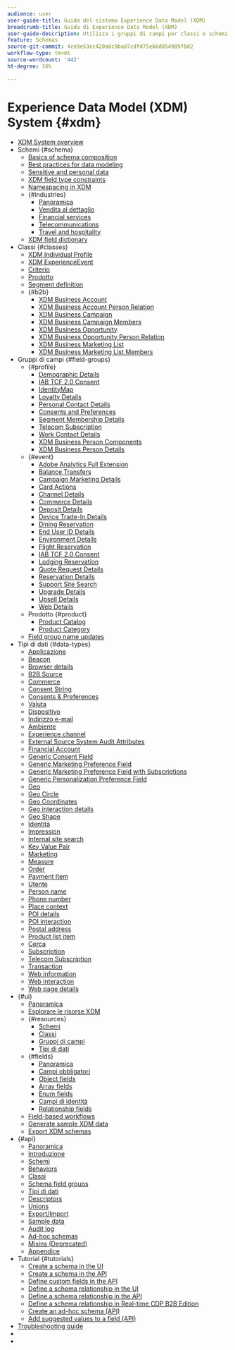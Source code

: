 ```yaml
---
audience: user
user-guide-title: Guida del sistema Experience Data Model (XDM)
breadcrumb-title: Guida di Experience Data Model (XDM)
user-guide-description: Utilizza i gruppi di campi per classi e schemi di Experience Data Model (XDM) per standardizzare i dati dell’esperienza.
feature: Schemas
source-git-commit: 4ce9e53ec420a8c9ba07cdfd75e66d854989f8d2
workflow-type: tm+mt
source-wordcount: '442'
ht-degree: 16%

---
```



# Experience Data Model (XDM) System {#xdm}

* [XDM System overview](home.md)
* Schemi {#schema}
   * [Basics of schema composition](schema/composition.md)
   * [Best practices for data modeling](schema/best-practices.md)
   * [Sensitive and personal data](./schema/sensitive-and-personal-data.md)
   * [XDM field type constraints](schema/field-constraints.md)
   * [Namespacing in XDM](./schema/namespaces.md)
   * {#industries}
      * [Panoramica](./schema/industries/overview.md)
      * [Vendita al dettaglio](./schema/industries/retail.md)
      * [Financial services](./schema/industries/financial.md)
      * [Telecommunications](./schema/industries/telecom.md)
      * [Travel and hospitality](./schema/industries/travel-hospitality.md)
   * [XDM field dictionary](schema/field-dictionary.md)
* Classi {#classes}
   * [XDM Individual Profile](./classes/individual-profile.md)
   * [XDM ExperienceEvent](./classes/experienceevent.md)
   * [Criterio](./classes/policy.md)
   * [Prodotto](./classes/product.md)
   * [Segment definition](./classes/segment-definition.md)
   * {#b2b}
      * [XDM Business Account](./classes/b2b/business-account.md)
      * [XDM Business Account Person Relation](./classes/b2b/business-account-person-relation.md)
      * [XDM Business Campaign](./classes/b2b/business-campaign.md)
      * [XDM Business Campaign Members](./classes/b2b/business-campaign-members.md)
      * [XDM Business Opportunity](./classes/b2b/business-opportunity.md)
      * [XDM Business Opportunity Person Relation](./classes/b2b/business-opportunity-person-relation.md)
      * [XDM Business Marketing List](./classes/b2b/business-marketing-list.md)
      * [XDM Business Marketing List Members](./classes/b2b/business-marketing-list-members.md)
* Gruppi di campi {#field-groups}
   * {#profile}
      * [Demographic Details](./field-groups/profile/demographic-details.md)
      * [IAB TCF 2.0 Consent](./field-groups/profile/iab.md)
      * [IdentityMap](./field-groups/profile/identitymap.md)
      * [Loyalty Details](./field-groups/profile/loyalty-details.md)
      * [Personal Contact Details](./field-groups/profile/personal-contact-details.md)
      * [Consents and Preferences](./field-groups/profile/consents.md)
      * [Segment Membership Details](./field-groups/profile/segmentation.md)
      * [Telecom Subscription](./field-groups/profile/telecom-subscription.md)
      * [Work Contact Details](./field-groups/profile/work-contact-details.md)
      * [XDM Business Person Components](./field-groups/profile/business-person-components.md)
      * [XDM Business Person Details](./field-groups/profile/business-person-details.md)
   * {#event}
      * [Adobe Analytics Full Extension](./field-groups/event/analytics-full-extension.md)
      * [Balance Transfers](./field-groups/event/balance-transfers.md)
      * [Campaign Marketing Details](./field-groups/event/campaign-marketing-details.md)
      * [Card Actions](./field-groups/event/card-actions.md)
      * [Channel Details](./field-groups/event/channel-details.md)
      * [Commerce Details](./field-groups/event/commerce-details.md)
      * [Deposit Details](./field-groups/event/deposit-details.md)
      * [Device Trade-In Details](./field-groups/event/device-trade-in-details.md)
      * [Dining Reservation](./field-groups/event/dining-reservation.md)
      * [End User ID Details](./field-groups/event/enduserids.md)
      * [Environment Details](./field-groups/event/environment-details.md)
      * [Flight Reservation](./field-groups/event/flight-reservation.md)
      * [IAB TCF 2.0 Consent](./field-groups/event/iab.md)
      * [Lodging Reservation](./field-groups/event/lodging-reservation.md)
      * [Quote Request Details](./field-groups/event/quote-request-details.md)
      * [Reservation Details](./field-groups/event/reservation-details.md)
      * [Support Site Search](./field-groups/event/support-site-search.md)
      * [Upgrade Details](./field-groups/event/upgrade-details.md)
      * [Upsell Details](./field-groups/event/upsell-details.md)
      * [Web Details](./field-groups/event/web-details.md)
   * Prodotto {#product}
      * [Product Catalog](./field-groups/product/product-catalog.md)
      * [Product Category](./field-groups/product/product-category.md)
   * [Field group name updates](./field-groups/name-updates.md)
* Tipi di dati {#data-types}
   * [Applicazione](./data-types/application.md)
   * [Beacon](./data-types/beacon.md)
   * [Browser details](./data-types/browser-details.md)
   * [B2B Source](./data-types/b2b-source.md)
   * [Commerce](./data-types/commerce.md)
   * [Consent String](./data-types/consent-string.md)
   * [Consents &amp; Preferences](./data-types/consents.md)
   * [Valuta](./data-types/currency.md)
   * [Dispositivo](./data-types/device.md)
   * [Indirizzo e-mail](./data-types/email-address.md)
   * [Ambiente](./data-types/environment.md)
   * [Experience channel](./data-types/experience-channel.md)
   * [External Source System Audit Attributes](./data-types/external-source-system-audit-attributes.md)
   * [Financial Account](./data-types/financial-account.md)
   * [Generic Consent Field](./data-types/consent-field.md)
   * [Generic Marketing Preference Field](./data-types/marketing-field.md)
   * [Generic Marketing Preference Field with Subscriptions](./data-types/marketing-field-subscriptions.md)
   * [Generic Personalization Preference Field](./data-types/personalization-field.md)
   * [Geo](./data-types/geo.md)
   * [Geo Circle](./data-types/geo-circle.md)
   * [Geo Coordinates](./data-types/geo-coordinates.md)
   * [Geo interaction details](./data-types/geo-interaction-details.md)
   * [Geo Shape](./data-types/geo-shape.md)
   * [Identità](./data-types/identity.md)
   * [Impression](./data-types/impressions.md)
   * [Internal site search](./data-types/internal-site-search.md)
   * [Key Value Pair](./data-types/key-value-pair.md)
   * [Marketing](./data-types/marketing.md)
   * [Measure](./data-types/measure.md)
   * [Order](./data-types/order.md)
   * [Payment Item](./data-types/payment-item.md)
   * [Utente](./data-types/person.md)
   * [Person name](./data-types/person-name.md)
   * [Phone number](./data-types/phone-number.md)
   * [Place context](./data-types/place-context.md)
   * [POI details](./data-types/poi-details.md)
   * [POI interaction](./data-types/poi-interaction.md)
   * [Postal address](./data-types/postal-address.md)
   * [Product list item](./data-types/product-list-item.md)
   * [Cerca](./data-types/search.md)
   * [Subscription](./data-types/subscription.md)
   * [Telecom Subscription](./data-types/telecom-subscription.md)
   * [Transaction](./data-types/transaction.md)
   * [Web information](./data-types/web-information.md)
   * [Web interaction](./data-types/web-interaction.md)
   * [Web page details](./data-types/webpage-details.md)
* {#ui}
   * [Panoramica](./ui/overview.md)
   * [Esplorare le risorse XDM](./ui/explore.md)
   * {#resources}
      * [Schemi](./ui/resources/schemas.md)
      * [Classi](./ui/resources/classes.md)
      * [Gruppi di campi](./ui/resources/field-groups.md)
      * [Tipi di dati](./ui/resources/data-types.md)
   * {#fields}
      * [Panoramica](./ui/fields/overview.md)
      * [Campi obbligatori](./ui/fields/required.md)
      * [Object fields](./ui/fields/object.md)
      * [Array fields](./ui/fields/array.md)
      * [Enum fields](./ui/fields/enum.md)
      * [Campi di identità](./ui/fields/identity.md)
      * [Relationship fields](./ui/fields/relationship.md)
   * [Field-based workflows](./ui/field-based-workflows.md)
   * [Generate sample XDM data](./ui/sample.md)
   * [Export XDM schemas](./ui/export.md)
* {#api}
   * [Panoramica](api/overview.md)
   * [Introduzione](api/getting-started.md)
   * [Schemi](api/schemas.md)
   * [Behaviors](api/behaviors.md)
   * [Classi](api/classes.md)
   * [Schema field groups](api/field-groups.md)
   * [Tipi di dati](api/data-types.md)
   * [Descriptors](api/descriptors.md)
   * [Unions](api/unions.md)
   * [Export/Import](api/export-import.md)
   * [Sample data](api/sample-data.md)
   * [Audit log](api/audit-log.md)
   * [Ad-hoc schemas](api/ad-hoc.md)
   * [Mixins (Deprecated)](api/mixins.md)
   * [Appendice](api/appendix.md)
* Tutorial {#tutorials}
   * [Create a schema in the UI](tutorials/create-schema-ui.md)
   * [Create a schema in the API](tutorials/create-schema-api.md)
   * [Define custom fields in the API](./tutorials/custom-fields-api.md)
   * [Define a schema relationship in the UI](tutorials/relationship-ui.md)
   * [Define a schema relationship in the API](tutorials/relationship-api.md)
   * [Define a schema relationship in Real-time CDP B2B Edition](tutorials/relationship-b2b.md)
   * [Create an ad-hoc schema (API)](tutorials/ad-hoc.md)
   * [Add suggested values to a field (API)](tutorials/suggested-values.md)
* [Troubleshooting guide](troubleshooting-guide.md)
* [](https://www.adobe.io/experience-platform-apis/references/schema-registry/)
* [](https://www.adobe.com/go/platform-release-notes-en)